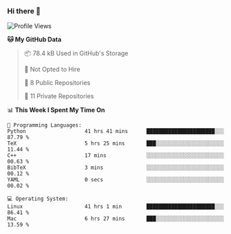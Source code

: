### Hi there 👋

<!--
**huayuan4396/huayuan4396** is a ✨ _special_ ✨ repository because its `README.md` (this file) appears on your GitHub profile.

Here are some ideas to get you started:

- 🔭 I’m currently working on ...
- 🌱 I’m currently learning ...
- 👯 I’m looking to collaborate on ...
- 🤔 I’m looking for help with ...
- 💬 Ask me about ...
- 📫 How to reach me: ...
- 😄 Pronouns: ...
- ⚡ Fun fact: ...
-->

<!--START_SECTION:waka-->
![Profile Views](http://img.shields.io/badge/Profile%20Views-1-blue)

**🐱 My GitHub Data** 

> 📦 78.4 kB Used in GitHub's Storage 
 > 
> 🚫 Not Opted to Hire
 > 
> 📜 8 Public Repositories 
 > 
> 🔑 11 Private Repositories 
 > 
📊 **This Week I Spent My Time On** 

```text
💬 Programming Languages: 
Python                   41 hrs 41 mins      ██████████████████████░░░   87.79 % 
TeX                      5 hrs 25 mins       ███░░░░░░░░░░░░░░░░░░░░░░   11.44 % 
C++                      17 mins             ░░░░░░░░░░░░░░░░░░░░░░░░░   00.63 % 
BibTeX                   3 mins              ░░░░░░░░░░░░░░░░░░░░░░░░░   00.12 % 
YAML                     0 secs              ░░░░░░░░░░░░░░░░░░░░░░░░░   00.02 % 

💻 Operating System: 
Linux                    41 hrs 1 min        ██████████████████████░░░   86.41 % 
Mac                      6 hrs 27 mins       ███░░░░░░░░░░░░░░░░░░░░░░   13.59 % 
```


<!--END_SECTION:waka-->
